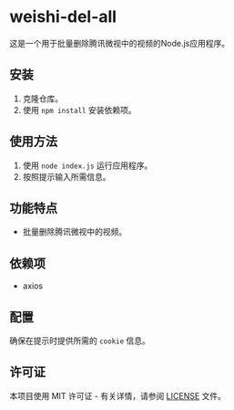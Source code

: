 # weishi-del-all

这是一个用于批量删除腾讯微视中的视频的Node.js应用程序。

## 安装

1. 克隆仓库。
2. 使用 `npm install` 安装依赖项。

## 使用方法

1. 使用 `node index.js` 运行应用程序。
2. 按照提示输入所需信息。

## 功能特点

- 批量删除腾讯微视中的视频。

## 依赖项

- axios

## 配置

确保在提示时提供所需的  `cookie` 信息。

## 许可证

本项目使用 MIT 许可证 - 有关详情，请参阅 [LICENSE](LICENSE) 文件。

